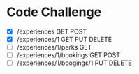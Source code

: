 # Code Challenge  
- [x] /experiences GET POST
- [x] /experiences/1 GET PUT DELETE
- [ ] /experiences/1/perks GET
- [ ] /experiences/1/bookings GET POST
- [ ] /experiences/1/boogings/1 PUT DELETE